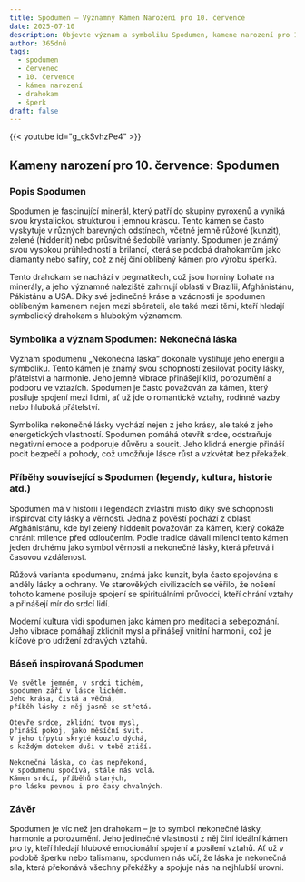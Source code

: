 ```yaml
---
title: Spodumen – Významný Kámen Narození pro 10. července
date: 2025-07-10
description: Objevte význam a symboliku Spodumen, kamene narození pro 10. července, který symbolizuje Nekonečná láska. Přečtěte si legendy a inspirující příběhy.
author: 365dnů
tags:
  - spodumen
  - červenec
  - 10. července
  - kámen narození
  - drahokam
  - šperk
draft: false
---
```


{{< youtube id="g_ckSvhzPe4" >}}

## Kameny narození pro 10. července: Spodumen

### Popis Spodumen

Spodumen je fascinující minerál, který patří do skupiny pyroxenů a vyniká svou krystalickou strukturou i jemnou krásou. Tento kámen se často vyskytuje v různých barevných odstínech, včetně jemně růžové (kunzit), zelené (hiddenit) nebo průsvitné šedobílé varianty. Spodumen je známý svou vysokou průhledností a brilancí, která se podobá drahokamům jako diamanty nebo safíry, což z něj činí oblíbený kámen pro výrobu šperků.

Tento drahokam se nachází v pegmatitech, což jsou horniny bohaté na minerály, a jeho významné naleziště zahrnují oblasti v Brazílii, Afghánistánu, Pákistánu a USA. Díky své jedinečné kráse a vzácnosti je spodumen oblíbeným kamenem nejen mezi sběrateli, ale také mezi těmi, kteří hledají symbolický drahokam s hlubokým významem.

### Symbolika a význam Spodumen: Nekonečná láska

Význam spodumenu „Nekonečná láska“ dokonale vystihuje jeho energii a symboliku. Tento kámen je známý svou schopností zesilovat pocity lásky, přátelství a harmonie. Jeho jemné vibrace přinášejí klid, porozumění a podporu ve vztazích. Spodumen je často považován za kámen, který posiluje spojení mezi lidmi, ať už jde o romantické vztahy, rodinné vazby nebo hluboká přátelství.

Symbolika nekonečné lásky vychází nejen z jeho krásy, ale také z jeho energetických vlastností. Spodumen pomáhá otevřít srdce, odstraňuje negativní emoce a podporuje důvěru a soucit. Jeho klidná energie přináší pocit bezpečí a pohody, což umožňuje lásce růst a vzkvétat bez překážek.

### Příběhy související s Spodumen (legendy, kultura, historie atd.)

Spodumen má v historii i legendách zvláštní místo díky své schopnosti inspirovat city lásky a věrnosti. Jedna z pověstí pochází z oblasti Afghánistánu, kde byl zelený hiddenit považován za kámen, který dokáže chránit milence před odloučením. Podle tradice dávali milenci tento kámen jeden druhému jako symbol věrnosti a nekonečné lásky, která přetrvá i časovou vzdálenost.

Růžová varianta spodumenu, známá jako kunzit, byla často spojována s anděly lásky a ochrany. Ve starověkých civilizacích se věřilo, že nošení tohoto kamene posiluje spojení se spirituálními průvodci, kteří chrání vztahy a přinášejí mír do srdcí lidí.

Moderní kultura vidí spodumen jako kámen pro meditaci a sebepoznání. Jeho vibrace pomáhají zklidnit mysl a přinášejí vnitřní harmonii, což je klíčové pro udržení zdravých vztahů.

### Báseň inspirovaná Spodumen

```
Ve světle jemném, v srdci tichém,  
spodumen září v lásce lichém.  
Jeho krása, čistá a věčná,  
příběh lásky z něj jasně se střetá.

Otevře srdce, zklidní tvou mysl,  
přináší pokoj, jako měsíční svit.  
V jeho třpytu skryté kouzlo dýchá,  
s každým dotekem duši v tobě ztiší.

Nekonečná láska, co čas nepřekoná,  
v spodumenu spočívá, stále nás volá.  
Kámen srdcí, příběhů starých,  
pro lásku pevnou i pro časy chvalných.
```

### Závěr

Spodumen je víc než jen drahokam – je to symbol nekonečné lásky, harmonie a porozumění. Jeho jedinečné vlastnosti z něj činí ideální kámen pro ty, kteří hledají hluboké emocionální spojení a posílení vztahů. Ať už v podobě šperku nebo talismanu, spodumen nás učí, že láska je nekonečná síla, která překonává všechny překážky a spojuje nás na nejhlubší úrovni.
